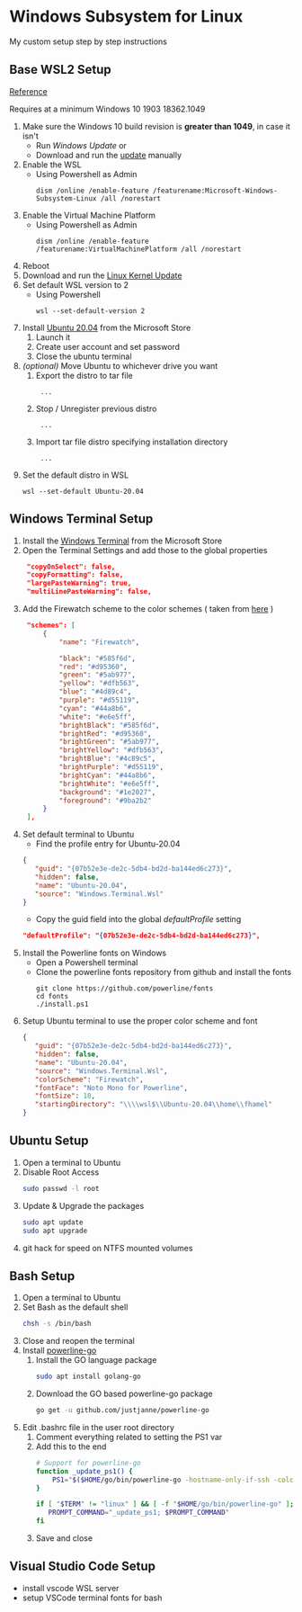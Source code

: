 # Windows Subsystem for Linux
My custom setup step by step instructions

## Base WSL2 Setup 
[Reference](https://docs.microsoft.com/en-us/windows/wsl/install-win10)

Requires at a minimum Windows 10 1903 18362.1049

1. Make sure the Windows 10 build revision is **greater than 1049**, in case it isn't
   - Run *Windows Update* or
   - Download and run the [update](https://www.catalog.update.microsoft.com/Search.aspx?q=KB4566116) manually
1. Enable the WSL
   - Using Powershell as Admin
      ```
      dism /online /enable-feature /featurename:Microsoft-Windows-Subsystem-Linux /all /norestart
      ```
1. Enable the Virtual Machine Platform
   - Using Powershell as Admin
      ```
      dism /online /enable-feature /featurename:VirtualMachinePlatform /all /norestart
      ```
1. Reboot
1. Download and run the [Linux Kernel Update](https://wslstorestorage.blob.core.windows.net/wslblob/wsl_update_x64.msi)
1. Set default WSL version to 2
   - Using Powershell
      ```
      wsl --set-default-version 2
      ```
1. Install [Ubuntu 20.04](https://www.microsoft.com/store/apps/9n6svws3rx71) from the Microsoft Store
   1. Launch it
   1. Create user account and set password
   1. Close the ubuntu terminal
1. *(optional)* Move Ubuntu to whichever drive you want
   1. Export the distro to tar file
      ```
       ...
      ```
   1. Stop / Unregister previous distro
      ```
       ...
      ```
   1. Import tar file distro specifying installation directory
      ```
       ...
      ```
1. Set the default distro in WSL
   ```
   wsl --set-default Ubuntu-20.04
   ```

## Windows Terminal Setup
1. Install the [Windows Terminal](https://aka.ms/terminal) from the Microsoft Store
1. Open the Terminal Settings and add those to the global properties
   ```json
    "copyOnSelect": false,
    "copyFormatting": false,
    "largePasteWarning": true,
    "multiLinePasteWarning": false,
   ```
1. Add the Firewatch scheme to the color schemes ( taken from [here](https://windowsterminalthemes.dev/) )
   ```json
    "schemes": [
        {
            "name": "Firewatch",

            "black": "#585f6d",
            "red": "#d95360",
            "green": "#5ab977",
            "yellow": "#dfb563",
            "blue": "#4d89c4",
            "purple": "#d55119",
            "cyan": "#44a8b6",
            "white": "#e6e5ff",
            "brightBlack": "#585f6d",
            "brightRed": "#d95360",
            "brightGreen": "#5ab977",
            "brightYellow": "#dfb563",
            "brightBlue": "#4c89c5",
            "brightPurple": "#d55119",
            "brightCyan": "#44a8b6",
            "brightWhite": "#e6e5ff",
            "background": "#1e2027",
            "foreground": "#9ba2b2"
        }
    ],
   ```
1. Set default terminal to Ubuntu
   - Find the profile entry for Ubuntu-20.04
   ```json
   {
      "guid": "{07b52e3e-de2c-5db4-bd2d-ba144ed6c273}",
      "hidden": false,
      "name": "Ubuntu-20.04",
      "source": "Windows.Terminal.Wsl"
   }
   ```
   - Copy the guid field into the global *defaultProfile* setting
   ```json
   "defaultProfile": "{07b52e3e-de2c-5db4-bd2d-ba144ed6c273}",
   ```
1. Install the Powerline fonts on Windows
   - Open a Powershell terminal
   - Clone the powerline fonts repository from github and install the fonts
      ```
      git clone https://github.com/powerline/fonts
      cd fonts
      ./install.ps1
      ```
1. Setup Ubuntu terminal to use the proper color scheme and font
   ```json
   {
      "guid": "{07b52e3e-de2c-5db4-bd2d-ba144ed6c273}",
      "hidden": false,
      "name": "Ubuntu-20.04",
      "source": "Windows.Terminal.Wsl",
      "colorScheme": "Firewatch",
      "fontFace": "Noto Mono for Powerline",
      "fontSize": 10,
      "startingDirectory": "\\\\wsl$\\Ubuntu-20.04\\home\\fhamel"
   }
   ```

## Ubuntu Setup
1. Open a terminal to Ubuntu
1. Disable Root Access
   ```bash
   sudo passwd -l root
   ```
1. Update & Upgrade the packages
   ```bash
   sudo apt update
   sudo apt upgrade
   ```
1. git hack for speed on NTFS mounted volumes


## Bash Setup
1. Open a terminal to Ubuntu
1. Set Bash as the default shell
   ```bash
   chsh -s /bin/bash
   ```
1. Close and reopen the terminal
1. Install [powerline-go](https://github.com/justjanne/powerline-go)
   1. Install the GO language package
      ```bash
      sudo apt install golang-go
      ```
   1. Download the GO based powerline-go package
      ```bash
      go get -u github.com/justjanne/powerline-go
      ```
1. Edit .bashrc file in the user root directory
   1. Comment everything related to setting the PS1 var
   1. Add this to the end
      ```bash
      # Support for powerline-go
      function _update_ps1() {
          PS1="$($HOME/go/bin/powerline-go -hostname-only-if-ssh -colorize-hostname -error $?)"
      }

      if [ "$TERM" != "linux" ] && [ -f "$HOME/go/bin/powerline-go" ]; then
         PROMPT_COMMAND="_update_ps1; $PROMPT_COMMAND"
      fi
      ```
   1. Save and close


## Visual Studio Code Setup

- install vscode WSL server
- setup VSCode terminal fonts for bash
